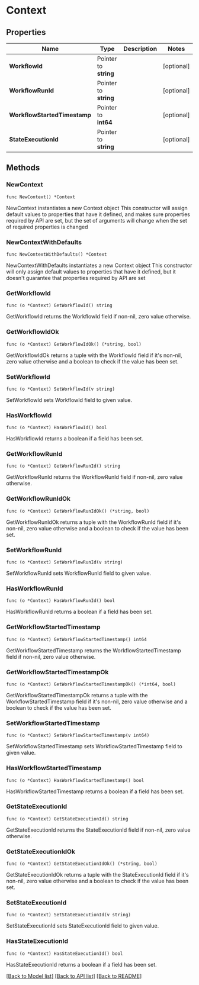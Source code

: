 # Context

## Properties

Name | Type | Description | Notes
------------ | ------------- | ------------- | -------------
**WorkflowId** | Pointer to **string** |  | [optional] 
**WorkflowRunId** | Pointer to **string** |  | [optional] 
**WorkflowStartedTimestamp** | Pointer to **int64** |  | [optional] 
**StateExecutionId** | Pointer to **string** |  | [optional] 

## Methods

### NewContext

`func NewContext() *Context`

NewContext instantiates a new Context object
This constructor will assign default values to properties that have it defined,
and makes sure properties required by API are set, but the set of arguments
will change when the set of required properties is changed

### NewContextWithDefaults

`func NewContextWithDefaults() *Context`

NewContextWithDefaults instantiates a new Context object
This constructor will only assign default values to properties that have it defined,
but it doesn't guarantee that properties required by API are set

### GetWorkflowId

`func (o *Context) GetWorkflowId() string`

GetWorkflowId returns the WorkflowId field if non-nil, zero value otherwise.

### GetWorkflowIdOk

`func (o *Context) GetWorkflowIdOk() (*string, bool)`

GetWorkflowIdOk returns a tuple with the WorkflowId field if it's non-nil, zero value otherwise
and a boolean to check if the value has been set.

### SetWorkflowId

`func (o *Context) SetWorkflowId(v string)`

SetWorkflowId sets WorkflowId field to given value.

### HasWorkflowId

`func (o *Context) HasWorkflowId() bool`

HasWorkflowId returns a boolean if a field has been set.

### GetWorkflowRunId

`func (o *Context) GetWorkflowRunId() string`

GetWorkflowRunId returns the WorkflowRunId field if non-nil, zero value otherwise.

### GetWorkflowRunIdOk

`func (o *Context) GetWorkflowRunIdOk() (*string, bool)`

GetWorkflowRunIdOk returns a tuple with the WorkflowRunId field if it's non-nil, zero value otherwise
and a boolean to check if the value has been set.

### SetWorkflowRunId

`func (o *Context) SetWorkflowRunId(v string)`

SetWorkflowRunId sets WorkflowRunId field to given value.

### HasWorkflowRunId

`func (o *Context) HasWorkflowRunId() bool`

HasWorkflowRunId returns a boolean if a field has been set.

### GetWorkflowStartedTimestamp

`func (o *Context) GetWorkflowStartedTimestamp() int64`

GetWorkflowStartedTimestamp returns the WorkflowStartedTimestamp field if non-nil, zero value otherwise.

### GetWorkflowStartedTimestampOk

`func (o *Context) GetWorkflowStartedTimestampOk() (*int64, bool)`

GetWorkflowStartedTimestampOk returns a tuple with the WorkflowStartedTimestamp field if it's non-nil, zero value otherwise
and a boolean to check if the value has been set.

### SetWorkflowStartedTimestamp

`func (o *Context) SetWorkflowStartedTimestamp(v int64)`

SetWorkflowStartedTimestamp sets WorkflowStartedTimestamp field to given value.

### HasWorkflowStartedTimestamp

`func (o *Context) HasWorkflowStartedTimestamp() bool`

HasWorkflowStartedTimestamp returns a boolean if a field has been set.

### GetStateExecutionId

`func (o *Context) GetStateExecutionId() string`

GetStateExecutionId returns the StateExecutionId field if non-nil, zero value otherwise.

### GetStateExecutionIdOk

`func (o *Context) GetStateExecutionIdOk() (*string, bool)`

GetStateExecutionIdOk returns a tuple with the StateExecutionId field if it's non-nil, zero value otherwise
and a boolean to check if the value has been set.

### SetStateExecutionId

`func (o *Context) SetStateExecutionId(v string)`

SetStateExecutionId sets StateExecutionId field to given value.

### HasStateExecutionId

`func (o *Context) HasStateExecutionId() bool`

HasStateExecutionId returns a boolean if a field has been set.


[[Back to Model list]](../README.md#documentation-for-models) [[Back to API list]](../README.md#documentation-for-api-endpoints) [[Back to README]](../README.md)


